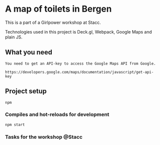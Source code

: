 # A map of toilets in Bergen

This is a part of a Girlpower workshop at Stacc. 

Technologies used in this project is Deck.gl, Webpack, Google Maps and plain JS.


## What you need
```
You need to get an API-key to access the Google Maps API from Google.

https://developers.google.com/maps/documentation/javascript/get-api-key
```

## Project setup
```
npm
```

### Compiles and hot-reloads for development
```
npm start
```

### Tasks for the workshop @Stacc

